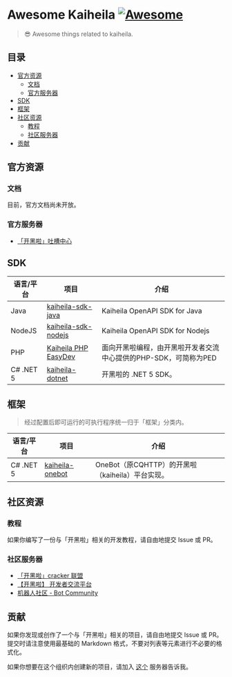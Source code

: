# Awesome Kaiheila [![Awesome](https://cdn.rawgit.com/sindresorhus/awesome/d7305f38d29fed78fa85652e3a63e154dd8e8829/media/badge.svg)](https://github.com/sindresorhus/awesome)

> 😎 Awesome things related to kaiheila.

## 目录

- [官方资源](#官方资源)
  - [文档](#文档)
  - [官方服务器](#官方服务器)
- [SDK](#SDK)
- [框架](#框架)
- [社区资源](#社区资源)
  - [教程](#教程)
  - [社区服务器](#社区服务器)
- [贡献](#贡献)

## 官方资源

### 文档

目前，官方文档尚未开放。

### 官方服务器

- [「开黑啦」吐槽中心](https://kaihei.co/1r4VkB)

## SDK

语言/平台|项目|介绍
-|-|-
Java|[kaiheila-sdk-java](https://github.com/FightingGuys/kaiheila-sdk-java)|Kaiheila OpenAPI SDK for Java
NodeJS|[kaiheila-sdk-nodejs](https://github.com/FightingGuys/kaiheila-sdk-nodejs)|Kaiheila OpenAPI SDK for Nodejs
PHP|[Kaiheila PHP EasyDev](https://github.com/hugoshao/Kaiheila_PHP_EasyDev)|面向开黑啦编程，由开黑啦开发者交流中心提供的PHP-SDK，可简称为PED
C# .NET 5|[kaiheila-dotnet](https://github.com/kaiheila-community/kaiheila-dotnet)|开黑啦的 .NET 5 SDK。

## 框架

> 经过配置后即可运行的可执行程序统一归于「框架」分类内。

语言/平台|项目|介绍
-|-|-
C# .NET 5|[kaiheila-onebot](https://github.com/kaiheila-community/kaiheila-onebot)|OneBot（原CQHTTP）的开黑啦（kaiheila）平台实现。

## 社区资源

### 教程

如果你编写了一份与「开黑啦」相关的开发教程，请自由地提交 Issue 或 PR。

### 社区服务器

- [「开黑啦」cracker 联盟](https://kaihei.co/O9A5AY)
- [【开黑啦】 开发者交流平台](https://kaihei.co/XGtqwD)
- [机器人社区 - Bot Community](https://kaihei.co/XoL2WY)

## 贡献

如果你发现或创作了一个与「开黑啦」相关的项目，请自由地提交 Issue 或 PR。提交时请注意使用最基础的 Markdown 格式，不要对列表等元素进行不必要的格式化。

如果你想要在这个组织内创建新的项目，请加入 [这个](https://kaihei.co/XoL2WY) 服务器告诉我。
